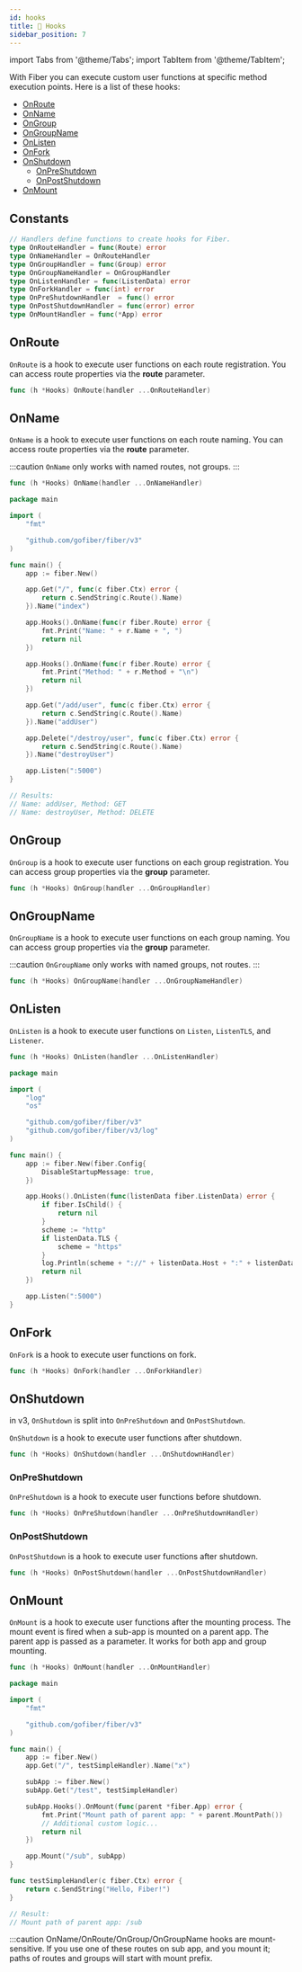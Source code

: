 ```yaml
---
id: hooks
title: 🎣 Hooks
sidebar_position: 7
---
```


import Tabs from '@theme/Tabs';
import TabItem from '@theme/TabItem';

With Fiber you can execute custom user functions at specific method execution points. Here is a list of these hooks:

- [OnRoute](#onroute)
- [OnName](#onname)
- [OnGroup](#ongroup)
- [OnGroupName](#ongroupname)
- [OnListen](#onlisten)
- [OnFork](#onfork)
- [OnShutdown](#onshutdown)
  - [OnPreShutdown](#onpreshutdown)
  - [OnPostShutdown](#onpostshutdown)
- [OnMount](#onmount)

## Constants

```go
// Handlers define functions to create hooks for Fiber.
type OnRouteHandler = func(Route) error
type OnNameHandler = OnRouteHandler
type OnGroupHandler = func(Group) error
type OnGroupNameHandler = OnGroupHandler
type OnListenHandler = func(ListenData) error
type OnForkHandler = func(int) error
type OnPreShutdownHandler  = func() error
type OnPostShutdownHandler = func(error) error
type OnMountHandler = func(*App) error
```

## OnRoute

`OnRoute` is a hook to execute user functions on each route registration. You can access route properties via the **route** parameter.

```go title="Signature"
func (h *Hooks) OnRoute(handler ...OnRouteHandler)
```

## OnName

`OnName` is a hook to execute user functions on each route naming. You can access route properties via the **route** parameter.

:::caution
`OnName` only works with named routes, not groups.
:::

```go title="Signature"
func (h *Hooks) OnName(handler ...OnNameHandler)
```

<Tabs>
<TabItem value="onname-example" label="OnName Example">

```go
package main

import (
    "fmt"

    "github.com/gofiber/fiber/v3"
)

func main() {
    app := fiber.New()

    app.Get("/", func(c fiber.Ctx) error {
        return c.SendString(c.Route().Name)
    }).Name("index")

    app.Hooks().OnName(func(r fiber.Route) error {
        fmt.Print("Name: " + r.Name + ", ")
        return nil
    })

    app.Hooks().OnName(func(r fiber.Route) error {
        fmt.Print("Method: " + r.Method + "\n")
        return nil
    })

    app.Get("/add/user", func(c fiber.Ctx) error {
        return c.SendString(c.Route().Name)
    }).Name("addUser")

    app.Delete("/destroy/user", func(c fiber.Ctx) error {
        return c.SendString(c.Route().Name)
    }).Name("destroyUser")

    app.Listen(":5000")
}

// Results:
// Name: addUser, Method: GET
// Name: destroyUser, Method: DELETE
```

</TabItem>
</Tabs>

## OnGroup

`OnGroup` is a hook to execute user functions on each group registration. You can access group properties via the **group** parameter.

```go title="Signature"
func (h *Hooks) OnGroup(handler ...OnGroupHandler)
```

## OnGroupName

`OnGroupName` is a hook to execute user functions on each group naming. You can access group properties via the **group** parameter.

:::caution
`OnGroupName` only works with named groups, not routes.
:::

```go title="Signature"
func (h *Hooks) OnGroupName(handler ...OnGroupNameHandler)
```

## OnListen

`OnListen` is a hook to execute user functions on `Listen`, `ListenTLS`, and `Listener`.

```go title="Signature"
func (h *Hooks) OnListen(handler ...OnListenHandler)
```

<Tabs>
<TabItem value="onlisten-example" label="OnListen Example">

```go
package main

import (
    "log"
    "os"

    "github.com/gofiber/fiber/v3"
    "github.com/gofiber/fiber/v3/log"
)

func main() {
    app := fiber.New(fiber.Config{
        DisableStartupMessage: true,
    })

    app.Hooks().OnListen(func(listenData fiber.ListenData) error {
        if fiber.IsChild() {
            return nil
        }
        scheme := "http"
        if listenData.TLS {
            scheme = "https"
        }
        log.Println(scheme + "://" + listenData.Host + ":" + listenData.Port)
        return nil
    })

    app.Listen(":5000")
}
```

</TabItem>
</Tabs>

## OnFork

`OnFork` is a hook to execute user functions on fork.

```go title="Signature"
func (h *Hooks) OnFork(handler ...OnForkHandler)
```

## OnShutdown

in v3, `OnShutdown` is split into `OnPreShutdown` and `OnPostShutdown`.

`OnShutdown` is a hook to execute user functions after shutdown.

```go title="Signature"
func (h *Hooks) OnShutdown(handler ...OnShutdownHandler)
```

### OnPreShutdown

`OnPreShutdown` is a hook to execute user functions before shutdown.

```go title="Signature"
func (h *Hooks) OnPreShutdown(handler ...OnPreShutdownHandler)
```

### OnPostShutdown

`OnPostShutdown` is a hook to execute user functions after shutdown.

```go title="Signature"
func (h *Hooks) OnPostShutdown(handler ...OnPostShutdownHandler)
```

## OnMount

`OnMount` is a hook to execute user functions after the mounting process. The mount event is fired when a sub-app is mounted on a parent app. The parent app is passed as a parameter. It works for both app and group mounting.

```go title="Signature"
func (h *Hooks) OnMount(handler ...OnMountHandler)
```

<Tabs>
<TabItem value="onmount-example" label="OnMount Example">

```go
package main

import (
    "fmt"

    "github.com/gofiber/fiber/v3"
)

func main() {
    app := fiber.New()
    app.Get("/", testSimpleHandler).Name("x")

    subApp := fiber.New()
    subApp.Get("/test", testSimpleHandler)

    subApp.Hooks().OnMount(func(parent *fiber.App) error {
        fmt.Print("Mount path of parent app: " + parent.MountPath())
        // Additional custom logic...
        return nil
    })

    app.Mount("/sub", subApp)
}

func testSimpleHandler(c fiber.Ctx) error {
    return c.SendString("Hello, Fiber!")
}

// Result:
// Mount path of parent app: /sub
```

</TabItem>
</Tabs>

:::caution
OnName/OnRoute/OnGroup/OnGroupName hooks are mount-sensitive. If you use one of these routes on sub app, and you mount it; paths of routes and groups will start with mount prefix.
